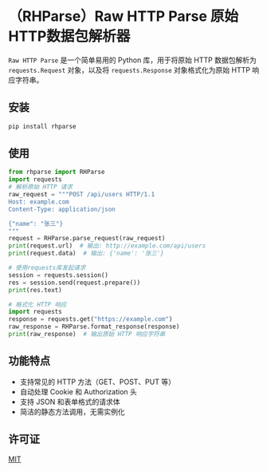 # （RHParse）Raw HTTP Parse 原始HTTP数据包解析器

`Raw HTTP Parse` 是一个简单易用的 Python 库，用于将原始 HTTP 数据包解析为 `requests.Request` 对象，以及将 `requests.Response` 对象格式化为原始 HTTP 响应字符串。

## 安装
```bash
pip install rhparse
```

## 使用
```python
from rhparse import RHParse
import requests
# 解析原始 HTTP 请求
raw_request = """POST /api/users HTTP/1.1
Host: example.com
Content-Type: application/json

{"name": "张三"}
"""
request = RHParse.parse_request(raw_request)
print(request.url)  # 输出: http://example.com/api/users
print(request.data)  # 输出: {'name': '张三'}

# 使用requests库发起请求
session = requests.session()
res = session.send(request.prepare())
print(res.text)

# 格式化 HTTP 响应
import requests
response = requests.get("https://example.com")
raw_response = RHParse.format_response(response)
print(raw_response)  # 输出原始 HTTP 响应字符串
```

## 功能特点

- 支持常见的 HTTP 方法（GET、POST、PUT 等）
- 自动处理 Cookie 和 Authorization 头
- 支持 JSON 和表单格式的请求体
- 简洁的静态方法调用，无需实例化

## 许可证
[MIT](/LICENSE)